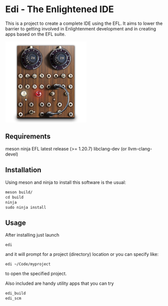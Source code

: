 Edi - The Enlightened IDE
===

This is a project to create a complete IDE using the EFL.
It aims to lower the barrier to getting involved in Enlightenment development
and in creating apps based on the EFL suite.

![Edi Logo](data/desktop/edi.png?raw=true)

## Requirements

meson
ninja
EFL latest release (>= 1.20.7)
libclang-dev (or llvm-clang-devel)

## Installation

Using meson and ninja to install this software is the usual:

    meson build/
    cd build
    ninja
    sudo ninja install

## Usage

After installing just launch

    edi

and it will prompt for a project (directory) location or you can specify like:

    edi ~/Code/myproject

to open the specified project.

Also included are handy utility apps that you can try

    edi_build
    edi_scm

